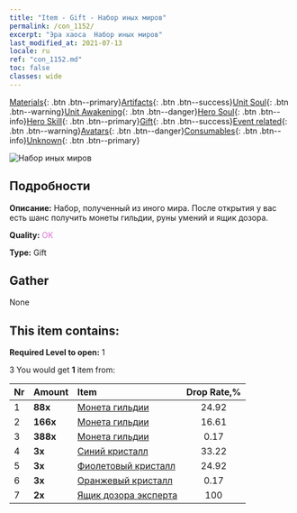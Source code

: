 ```yaml
---
title: "Item - Gift - Набор иных миров"
permalink: /con_1152/
excerpt: "Эра хаоса  Набор иных миров"
last_modified_at: 2021-07-13
locale: ru
ref: "con_1152.md"
toc: false
classes: wide
---
```

 [Materials](/ItemsRU/){: .btn .btn--primary}[Artifacts](/ItemsRU/Artifacts/){: .btn .btn--success}[Unit Soul](/ItemsRU/UnitSoul/){: .btn .btn--warning}[Unit Awakening](/ItemsRU/UnitAwakening/){: .btn .btn--danger}[Hero Soul](/ItemsRU/HeroSoul/){: .btn .btn--info}[Hero Skill](/ItemsRU/HeroSkill/){: .btn .btn--primary}[Gift](/ItemsRU/Gift/){: .btn .btn--success}[Event related](/ItemsRU/Events/){: .btn .btn--warning}[Avatars](/ItemsRU/Avatars/){: .btn .btn--danger}[Consumables](/ItemsRU/Consumables/){: .btn .btn--info}[Unknown](/ItemsRU/Unknown/){: .btn .btn--primary}

 ![Набор иных миров](/images/t/i_907003.png)

## Подробности
 **Описание:** Набор, полученный из иного мира. После открытия у вас есть шанс получить монеты гильдии, руны умений и ящик дозора.

 **Quality:** <span style="color: #DA70D6">OK</span>

 **Type:** Gift

## Gather

  None

## This item contains:

 **Required Level to open:** 1

 3 You would get **1** item  from:

  | Nr | Amount |     Item    | Drop Rate,% |
  |:---|:-------|:------------|:---------:|
  | 1 |  **88x** | [Монета гильдии](/ItemsRU/con_896/) | 24.92 | 
  | 2 |  **166x** | [Монета гильдии](/ItemsRU/con_896/) | 16.61 | 
  | 3 |  **388x** | [Монета гильдии](/ItemsRU/con_896/) | 0.17 | 
  | 4 |  **3x** | [Синий кристалл](/ItemsRU/con_716/) | 33.22 | 
  | 5 |  **3x** | [Фиолетовый кристалл](/ItemsRU/con_720/) | 24.92 | 
  | 6 |  **3x** | [Оранжевый кристалл](/ItemsRU/con_730/) | 0.17 | 
  | 7 |  **2x** | [Ящик дозора эксперта](/ItemsRU/con_776/) | 100 | 
